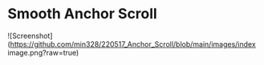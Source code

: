 # Smooth Anchor Scroll

![Screenshot](https://github.com/min328/220517_Anchor_Scroll/blob/main/images/index image.png?raw=true)
